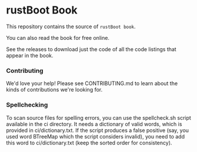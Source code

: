 
# rustBoot Book

This repository contains the source of `rustBoot book`.

You can also read the book for free online. 

See the releases to download just the code of all the code listings that appear in the book.

### Contributing

We'd love your help! Please see CONTRIBUTING.md to learn about the kinds of contributions we're looking for.

### Spellchecking

To scan source files for spelling errors, you can use the spellcheck.sh script available in the ci directory. It needs a dictionary of valid words, which is provided in ci/dictionary.txt. If the script produces a false positive (say, you used word BTreeMap which the script considers invalid), you need to add this word to ci/dictionary.txt (keep the sorted order for consistency).